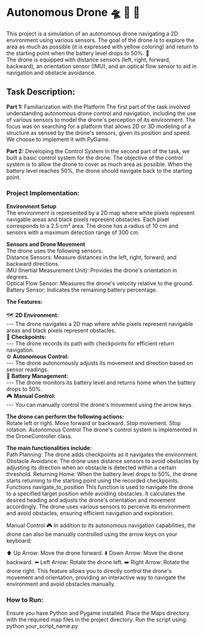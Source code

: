 # Autonomous Drone 🛸 🚁 📍
This project is a simulation of an autonomous drone navigating a 2D environment using various sensors. The goal of the drone is to explore the area as much as possible (it is expressed with yellow coloring) and return to the starting point when the battery level drops to 50%. 🔋 <br /> 
The drone is equipped with distance sensors (left, right, forward, backward), an orientation sensor (IMU), and an optical flow sensor to aid in navigation and obstacle avoidance.

## Task Description:
__Part 1:__ Familiarization with the Platform
The first part of the task involved understanding autonomous drone control and navigation, including the use of various sensors to model the drone's perception of its environment. The focus was on searching for a platform that allows 2D or 3D modeling of a structure as sensed by the drone's sensors, given its position and speed. We choose to implement it with PyGame.

__Part 2:__ Developing the Control System
In the second part of the task, we built a basic control system for the drone. The objective of the control system is to allow the drone to cover as much area as possible. When the battery level reaches 50%, the drone should navigate back to the starting point.

### Project Implementation:
**Environment Setup** <br />
The environment is represented by a 2D map where white pixels represent navigable areas and black pixels represent obstacles. Each pixel corresponds to a 2.5 cm² area. The drone has a radius of 10 cm and sensors with a maximum detection range of 300 cm.

**Sensors and Drone Movement** <br />
The drone uses the following sensors:<br />
Distance Sensors: Measure distances in the left, right, forward, and backward directions.<br />
IMU (Inertial Measurement Unit): Provides the drone's orientation in degrees.<br />
Optical Flow Sensor: Measures the drone's velocity relative to the ground.<br />
Battery Sensor: Indicates the remaining battery percentage.

**The Features:** <br />
<br />
🗺️ __2D Environment:__ <br />
---    The drone navigates a 2D map where white pixels represent navigable areas and black pixels represent obstacles.<br />
📍 __Checkpoints:__ <br /> 
---    The drone records its path with checkpoints for efficient return navigation.<br />
⚙️ __Autonomous Control:__ <br /> 
---    The drone autonomously adjusts its movement and direction based on sensor readings.<br />
🔋 __Battery Management:__ <br /> 
---    The drone monitors its battery level and returns home when the battery drops to 50%.<br />
🎮 __Manual Control:__ <br /> 
---    You can manually control the drone's movement using the arrow keys.<br />

**The drone can perform the following actions:** <br />
Rotate left or right.
Move forward or backward.
Stop movement.
Stop rotation.
Autonomous Control
The drone's control system is implemented in the DroneController class. 

**The main functionalities include:** <br />
Path Planning: The drone adds checkpoints as it navigates the environment.
Obstacle Avoidance: The drone uses distance sensors to avoid obstacles by adjusting its direction when an obstacle is detected within a certain threshold.
Returning Home: When the battery level drops to 50%, the drone starts returning to the starting point using the recorded checkpoints.
Functions
navigate_to_position
This function is used to navigate the drone to a specified target position while avoiding obstacles. It calculates the desired heading and adjusts the drone's orientation and movement accordingly.
The drone uses various sensors to perceive its environment and avoid obstacles, ensuring efficient navigation and exploration.

Manual Control 🎮
In addition to its autonomous navigation capabilities, the drone can also be manually controlled using the arrow keys on your keyboard:

⬆️ Up Arrow: Move the drone forward.
⬇️ Down Arrow: Move the drone backward.
⬅️ Left Arrow: Rotate the drone left.
➡️ Right Arrow: Rotate the drone right.
This feature allows you to directly control the drone's movement and orientation, providing an interactive way to navigate the environment and avoid obstacles manually.

### How to Run:
Ensure you have Python and Pygame installed.
Place the Maps directory with the required map files in the project directory.
Run the script using: python your_script_name.py
